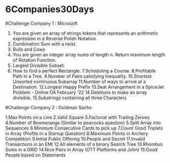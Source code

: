 # 6Companies30Days
#Challenge Company 1 : Microsoft 
1. You are given an array of strings tokens that represents an arithmetic expression in a Reverse Polish Notation.
2. Combination Sum with a twist.
3. Bulls and Cows
4. You are given an integer array nums of length n. Return maximum length of Rotation Function.
5. Largest Divisible Subset.
6. How to find a perfect Rectangle.
7.Scheduling a Course.
8.Profitable Path in a Tree.
9.Number of Pairs satisfying Inequality.
10.Shortest Unsorted continuous Subarray
11.Number of ways to arrive at a Destination.
12.Longest Happy Prefix
13.Seat Arrangement in a SpiceJet Problem - Online OA February ‘22
14.Deletions to make an array divisible.
15.Substrings containing all three Characters


#Challenge Company 2 : Goldman Sachs

1.Max Points on a Line
2.Valid Square
3.Factorial with Trailing Zeroes
4.Number of Boomerangs (Similar to peacocks question)
5.Split Array into Sequences
6.Minimum Consecutive Cards to pick up
7.Count Good Triplets in Array (Profits in a Startup Question)
8.Maximum Points in Archery Competition
9.Initial Public Offering
10.People and Secret
11.Invalid Transactions in an EMI
12.All elements of a binary Search Tree
13.Rhombus Sums in a GRID
14.Nice Pairs in Array (OTT Platforms and John)
15.Good People based on Statements
